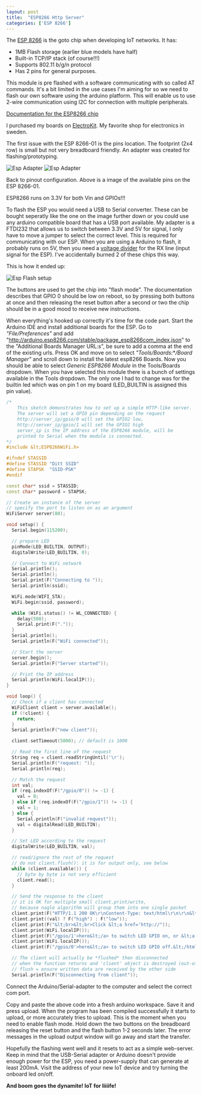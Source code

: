 ```yaml
---
layout: post
title:  "ESP8266 Http Server"
categories: ['ESP 8266']
---
```



The [ESP 8266](https://www.espressif.com/) is the goto chip when developing IoT networks. It has: 

* 1MB Flash storage (earlier blue models have half)
* Built-in TCP/IP stack (of course!!!)
* Supports 802.11 b/g/n protocol
* Has 2 pins for general purposes.

This module is pre flashed with a software communicating with so called AT commands. It's a bit limited in the use cases I'm aiming for so we need to flash our own software using the arduino platform. This will enable us to use 2-wire communication using I2C for connection with multiple peripherals.

[Documentation for the ESP8266 chip](https://wiki.ai-thinker.com/_media/esp8266/esp8266_series_modules_user_manual_v1.1.pdf)

I purchased my boards on [ElectroKit](https://www.electrokit.com/produkt/esp-01-esp8266-wifi-modul/). My favorite shop for electronics in sweden.

The first issue with the ESP 8266-01 is the pins location. The footprint (2x4 row) is small but not very breadboard friendly. An adapter was created for flashing/prototyping.

![Esp Adapter](/assets/images/ESP8266-01-adapter.jpg)
![Esp Adapter](/assets/images/ESP8266-01-Pinout.jpg)

Back to pinout configuration. Above is a image of the available pins on the ESP 8266-01.

ESP8266 runs on 3.3V for both Vin and GPIOs!!!

To flash the ESP you would need a USB to Serial converter. These can be bought seperatly like the one on the image further down or you could use any arduino compatible board that has a USB port available. My adapter is a FTDI232 that allows us to switch between 3.3V and 5V for signal, I only have to move a jumper to select the correct level. This is required for communicating with our ESP. When you are using a Arduino to flash, it probably runs on 5V, then you need a [voltage divider](https://en.wikipedia.org/wiki/Voltage_divider) for the RX line (input signal for the ESP). I've accidentally burned 2 of these chips this way.

This is how it ended up:

![Esp Flash setup](/assets/images/ESP8266_flash_bb.png)

The buttons are used to get the chip into "flash mode". The documentation describes that GPIO 0 should be low on reboot, so by pressing both buttons at once and then releasing the reset button after a second or two the chip should be in a good mood to receive new instructions.

When everything's hooked up correctly it's time for the code part. Start the Arduino IDE and install additional boards for the ESP. Go to *"File/Preferences"* and add "http://arduino.esp8266.com/stable/package_esp8266com_index.json" to the "Additional Boards Manager URL:s", be sure to add a comma at the end of the existing urls. Press OK and move on to select *"Tools/Boards:***/Board Manager"* and scroll down to install the latest esp8266 Boards. Now you should be able to select *Generic ESP8266 Module* in the Tools/Boards dropdown. When you have selected this module there is a bunch of settings available in the Tools dropdown. The only one I had to change was for the builtin led which was on pin 1 on my board (LED_BUILTIN is assigned this pin value).


```cpp
/*
    This sketch demonstrates how to set up a simple HTTP-like server.
    The server will set a GPIO pin depending on the request
    http://server_ip/gpio/0 will set the GPIO2 low,
    http://server_ip/gpio/1 will set the GPIO2 high
    server_ip is the IP address of the ESP8266 module, will be
    printed to Serial when the module is connected.
*/
#include &lt;ESP8266WiFi.h>

#ifndef STASSID
#define STASSID "Ditt SSID"
#define STAPSK  "SSID-PSK"
#endif

const char* ssid = STASSID;
const char* password = STAPSK;

// Create an instance of the server
// specify the port to listen on as an argument
WiFiServer server(80);

void setup() {
  Serial.begin(115200);

  // prepare LED
  pinMode(LED_BUILTIN, OUTPUT);
  digitalWrite(LED_BUILTIN, 0);

  // Connect to WiFi network
  Serial.println();
  Serial.println();
  Serial.print(F("Connecting to "));
  Serial.println(ssid);

  WiFi.mode(WIFI_STA);
  WiFi.begin(ssid, password);

  while (WiFi.status() != WL_CONNECTED) {
    delay(500);
    Serial.print(F("."));
  }
  Serial.println();
  Serial.println(F("WiFi connected"));

  // Start the server
  server.begin();
  Serial.println(F("Server started"));

  // Print the IP address
  Serial.println(WiFi.localIP());
}

void loop() {
  // Check if a client has connected
  WiFiClient client = server.available();
  if (!client) {
    return;
  }
  Serial.println(F("new client"));

  client.setTimeout(5000); // default is 1000

  // Read the first line of the request
  String req = client.readStringUntil('\r');
  Serial.println(F("request: "));
  Serial.println(req);

  // Match the request
  int val;
  if (req.indexOf(F("/gpio/0")) != -1) {
    val = 0;
  } else if (req.indexOf(F("/gpio/1")) != -1) {
    val = 1;
  } else {
    Serial.println(F("invalid request"));
    val = digitalRead(LED_BUILTIN);
  }

  // Set LED according to the request
  digitalWrite(LED_BUILTIN, val);

  // read/ignore the rest of the request
  // do not client.flush(): it is for output only, see below
  while (client.available()) {
    // byte by byte is not very efficient
    client.read();
  }

  // Send the response to the client
  // it is OK for multiple small client.print/write,
  // because nagle algorithm will group them into one single packet
  client.print(F("HTTP/1.1 200 OK\r\nContent-Type: text/html\r\n\r\n&lt;!DOCTYPE HTML>\r\n&lt;html>\r\nGPIO is now "));
  client.print((val) ? F("high") : F("low"));
  client.print(F("&lt;br>&lt;br>Click &lt;a href='http://"));
  client.print(WiFi.localIP());
  client.print(F("/gpio/1'>here&lt;/a> to switch LED GPIO on, or &lt;a href='http://"));
  client.print(WiFi.localIP());
  client.print(F("/gpio/0'>here&lt;/a> to switch LED GPIO off.&lt;/html>"));

  // The client will actually be *flushed* then disconnected
  // when the function returns and 'client' object is destroyed (out-of-scope)
  // flush = ensure written data are received by the other side
  Serial.println(F("Disconnecting from client"));
```

Connect the Arduino/Serial-adapter to the computer and select the correct com port.

Copy and paste the above code into a fresh arduino workspace. Save it and press upload. When the program has been compiled successfully it starts to upload, or more accurately tries to upload. This is the moment when you need to enable flash mode. Hold down the two buttons on the breadboard releasing the reset button and the flash button 1-2 seconds later. The error messages in the upload output window will go away and start the transfer.

Hopefully the flashing went well and it resets to act as a simple web-server. Keep in mind that the USB-Serial adapter or Arduino doesn't provide enough power for the ESP, you need a power-supply that can generate at least 200mA. Visit the address of your new IoT device and try turning the onboard led on/off.

**And boom goes the dynamite! IoT for liiiife!**